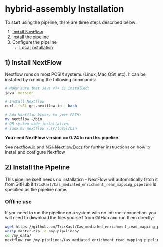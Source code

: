 # hybrid-assembly Installation

To start using the pipeline, there are three steps described below:

1. [Install Nextflow](#install-nextflow)
2. [Install the pipeline](#install-the-pipeline)
3. Configure the pipeline
    * [Local installation](configuration/local.md)

## 1) Install NextFlow
Nextflow runs on most POSIX systems (Linux, Mac OSX etc). It can be installed by running the following commands:

```bash
# Make sure that Java v7+ is installed:
java -version

# Install Nextflow
curl -fsSL get.nextflow.io | bash

# Add Nextflow binary to your PATH:
mv nextflow ~/bin
# OR system-wide installation:
# sudo mv nextflow /usr/local/bin
```

**You need NextFlow version >= 0.24 to run this pipeline.**

See [nextflow.io](https://www.nextflow.io/) and [NGI-NextflowDocs](https://github.com/SciLifeLab/NGI-NextflowDocs) for further instructions on how to install and configure Nextflow.

## 2) Install the Pipeline
This pipeline itself needs no installation - NextFlow will automatically fetch it from GitHub if `TrisKast/Cas_mediated_enrichment_read_mapping_pipeline` is specified as the pipeline name.

### Offline use

If you need to run the pipeline on a system with no internet connection, you will need to download the files yourself from GitHub and run them directly:

```bash
wget https://github.com/TrisKast/Cas_mediated_enrichment_read_mapping_pipeline/archive/master.zip
unzip master.zip -d /my-pipelines/
cd /my_data/
nextflow run /my-pipelines/Cas_mediated_enrichment_read_mapping_pipeline_master
```
